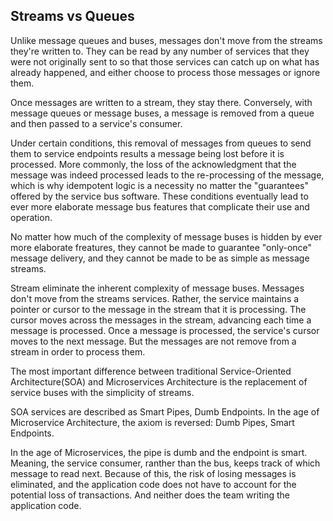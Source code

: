 ## Streams vs Queues

Unlike message queues and buses, messages don't move from the streams they're written to. They can be read by any number of services that they were not originally sent to so that those services can catch up on what has already happened, and either choose to process those messages or ignore them.

Once messages are written to a stream, they stay there. Conversely, with message queues or message buses, a message is removed from a queue and then passed to a service's consumer.

Under certain conditions, this removal of messages from queues to send them to service endpoints results a message being lost before it is processed. More commonly, the loss of the acknowledgment that the message was indeed processed leads to the re-processing of the message, which is why idempotent logic is a necessity no matter the "guarantees" offered by the service bus software. These conditions eventually lead to ever more elaborate message bus features that complicate their use and operation.

No matter how much of the complexity of message buses is hidden by ever more elaborate freatures, they cannot be made to guarantee "only-once" message delivery, and they cannot be made to be as simple as message streams.

Stream eliminate the inherent complexity of message buses. Messages don't move from the streams services. Rather, the service maintains a pointer or cursor to the message in the stream that it is processing. The cursor moves across the messages in the stream, advancing each time a message is processed. Once a message is processed, the service's cursor moves to the next message. But the messages are not remove from a stream in order to process them.

The most important difference between traditional Service-Oriented Architecture(SOA) and Microservices Architecture is the replacement of service buses with the simplicity of streams.

SOA services are described as Smart Pipes, Dumb Endpoints. In the age of Microservice Architecture, the axiom is reversed: Dumb Pipes, Smart Endpoints.

In the age of Microservices, the pipe is dumb and the endpoint is smart. Meaning, the service consumer, ranther than the bus, keeps track of which message to read next. Because of this, the risk of losing messages is eliminated, and the application code does not have to account for the potential loss of transactions. And neither does the team writing the application code.